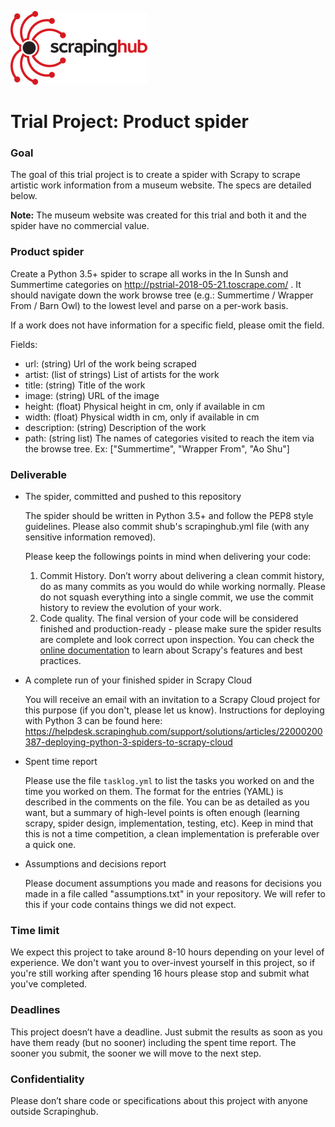![Scrapinghub logo](scrapinghub.png)

# Trial Project: Product spider #

### Goal ###

The goal of this trial project is to create a spider with Scrapy to scrape artistic work information from a museum website. The specs are detailed below.

**Note:** The museum website was created for this trial and both it and the spider have no commercial value.

### Product spider ###

Create a Python 3.5+ spider to scrape all works in the In Sunsh and Summertime categories on http://pstrial-2018-05-21.toscrape.com/ .
It should navigate down the work browse tree (e.g.: Summertime / Wrapper From / Barn Owl) to the lowest level and parse on a per-work basis.

If a work does not have information for a specific field, please omit the field.

Fields:

* url: (string) Url of the work being scraped
* artist: (list of strings) List of artists for the work
* title: (string) Title of the work
* image: (string) URL of the image
* height: (float) Physical height in cm, only if available in cm
* width: (float) Physical width in cm, only if available in cm
* description: (string) Description of the work
* path: (string list) The names of categories visited to reach the item via the browse tree. Ex: ["Summertime", "Wrapper From", "Ao Shu"]

### Deliverable ###

* The spider, committed and pushed to this repository

    The spider should be written in Python 3.5+ and follow the PEP8 style guidelines.  Please also commit shub's scrapinghub.yml file (with any sensitive information removed).

    Please keep the followings points in mind when delivering your code:

    1. Commit History. Don’t worry about delivering a clean commit history, do as many commits as you would do while working normally. Please do not squash everything into a single commit, we use the commit history to review the evolution of your work.
    2. Code quality. The final version of your code will be considered finished and production-ready - please make sure the spider results are complete and look correct upon inspection. You can check the [online documentation](https://doc.scrapy.org) to learn about Scrapy's features and best practices.

* A complete run of your finished spider in Scrapy Cloud

    You will receive an email with an invitation to a Scrapy Cloud project for this purpose (if you don't, please let us know).  Instructions for deploying with Python 3 can be found here: https://helpdesk.scrapinghub.com/support/solutions/articles/22000200387-deploying-python-3-spiders-to-scrapy-cloud

* Spent time report

    Please use the file `tasklog.yml` to list the tasks you worked on and the time you worked on them. The format for the entries (YAML) is described in the comments on the file. You can be as detailed as you want, but a summary of high-level points is often enough (learning scrapy, spider design, implementation, testing, etc). Keep in mind that this is not a time competition, a clean implementation is preferable over a quick one.


* Assumptions and decisions report

    Please document assumptions you made and reasons for decisions you made in a file called "assumptions.txt" in your repository.  We will refer to this if your code contains things we did not expect.

### Time limit ###

We expect this project to take around 8-10 hours depending on your level of experience.  We don't want you to over-invest yourself in this project, so if you're still working after spending 16 hours please stop and submit what you've completed.

### Deadlines ###

This project doesn’t have a deadline. Just submit the results as soon as you have them ready (but no sooner) including the spent time report. The sooner you submit, the sooner we will move to the next step.

### Confidentiality ###

Please don’t share code or specifications about this project with anyone outside Scrapinghub.
